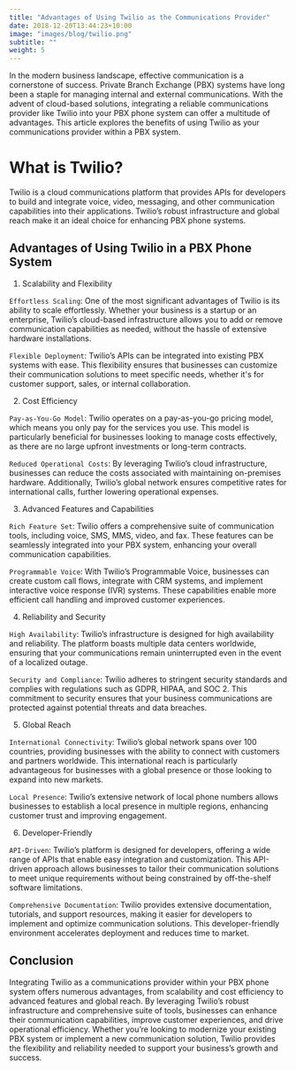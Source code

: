 ```yaml
---
title: "Advantages of Using Twilio as the Communications Provider"
date: 2018-12-20T13:44:23+10:00
image: "images/blog/twilio.png"
subtitle: ""
weight: 5
---
```


In the modern business landscape, effective communication is a cornerstone of success. Private Branch Exchange (PBX) systems have long been a staple for managing internal and external communications. With the advent of cloud-based solutions, integrating a reliable communications provider like Twilio into your PBX phone system can offer a multitude of advantages. This article explores the benefits of using Twilio as your communications provider within a PBX system.


# What is Twilio?

Twilio is a cloud communications platform that provides APIs for developers to build and integrate voice, video, messaging, and other communication capabilities into their applications. Twilio’s robust infrastructure and global reach make it an ideal choice for enhancing PBX phone systems.

## Advantages of Using Twilio in a PBX Phone System

1. Scalability and Flexibility

`Effortless Scaling`: One of the most significant advantages of Twilio is its ability to scale effortlessly. Whether your business is a startup or an enterprise, Twilio’s cloud-based infrastructure allows you to add or remove communication capabilities as needed, without the hassle of extensive hardware installations.

`Flexible Deployment`: Twilio’s APIs can be integrated into existing PBX systems with ease. This flexibility ensures that businesses can customize their communication solutions to meet specific needs, whether it's for customer support, sales, or internal collaboration.

2. Cost Efficiency

`Pay-as-You-Go Model`: Twilio operates on a pay-as-you-go pricing model, which means you only pay for the services you use. This model is particularly beneficial for businesses looking to manage costs effectively, as there are no large upfront investments or long-term contracts.

`Reduced Operational Costs`: By leveraging Twilio’s cloud infrastructure, businesses can reduce the costs associated with maintaining on-premises hardware. Additionally, Twilio’s global network ensures competitive rates for international calls, further lowering operational expenses.

3. Advanced Features and Capabilities

`Rich Feature Set`: Twilio offers a comprehensive suite of communication tools, including voice, SMS, MMS, video, and fax. These features can be seamlessly integrated into your PBX system, enhancing your overall communication capabilities.

`Programmable Voice`: With Twilio’s Programmable Voice, businesses can create custom call flows, integrate with CRM systems, and implement interactive voice response (IVR) systems. These capabilities enable more efficient call handling and improved customer experiences.

4. Reliability and Security

`High Availability`: Twilio’s infrastructure is designed for high availability and reliability. The platform boasts multiple data centers worldwide, ensuring that your communications remain uninterrupted even in the event of a localized outage.

`Security and Compliance`: Twilio adheres to stringent security standards and complies with regulations such as GDPR, HIPAA, and SOC 2. This commitment to security ensures that your business communications are protected against potential threats and data breaches.

5. Global Reach

`International Connectivity`: Twilio’s global network spans over 100 countries, providing businesses with the ability to connect with customers and partners worldwide. This international reach is particularly advantageous for businesses with a global presence or those looking to expand into new markets.

`Local Presence`: Twilio’s extensive network of local phone numbers allows businesses to establish a local presence in multiple regions, enhancing customer trust and improving engagement.

6. Developer-Friendly

`API-Driven`: Twilio’s platform is designed for developers, offering a wide range of APIs that enable easy integration and customization. This API-driven approach allows businesses to tailor their communication solutions to meet unique requirements without being constrained by off-the-shelf software limitations.

`Comprehensive Documentation`: Twilio provides extensive documentation, tutorials, and support resources, making it easier for developers to implement and optimize communication solutions. This developer-friendly environment accelerates deployment and reduces time to market.

## Conclusion

Integrating Twilio as a communications provider within your PBX phone system offers numerous advantages, from scalability and cost efficiency to advanced features and global reach. By leveraging Twilio’s robust infrastructure and comprehensive suite of tools, businesses can enhance their communication capabilities, improve customer experiences, and drive operational efficiency. Whether you’re looking to modernize your existing PBX system or implement a new communication solution, Twilio provides the flexibility and reliability needed to support your business’s growth and success.
